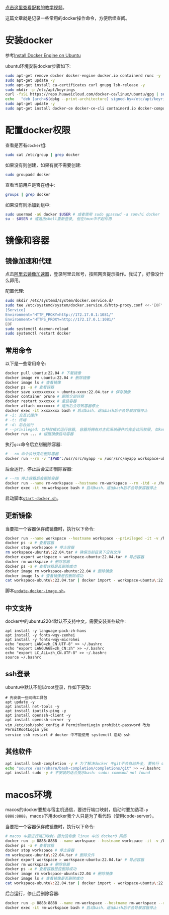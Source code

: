 [点击这里查看配套的教学视频](https://chenxiaosong.com/video.html)。

这篇文章就是记录一些常用的docker操作命令，方便后续查阅。

# 安装docker

参考[Install Docker Engine on Ubuntu](https://docs.docker.com/engine/install/ubuntu/)

ubuntu环境安装docker步骤如下:
```sh
sudo apt-get remove docker docker-engine docker.io containerd runc -y
sudo apt-get update -y
sudo apt-get install ca-certificates curl gnupg lsb-release -y
sudo mkdir -p /etc/apt/keyrings
curl -fsSL https://repo.huaweicloud.com/docker-ce/linux/ubuntu/gpg | sudo gpg --dearmor -o /etc/apt/keyrings/docker.gpg
echo   "deb [arch=$(dpkg --print-architecture) signed-by=/etc/apt/keyrings/docker.gpg] https://repo.huaweicloud.com/docker-ce/linux/ubuntu $(lsb_release -cs) stable" | sudo tee /etc/apt/sources.list.d/docker.list > /dev/null
sudo apt-get update -y
sudo apt-get install docker-ce docker-ce-cli containerd.io docker-compose-plugin -y
```

# 配置docker权限

查看是否有`docker`组:
```sh
sudo cat /etc/group | grep docker
```

如果没有则创建，如果有就不需要创建:
```sh
sudo groupadd docker
```

查看当前用户是否在组中:
```sh
groups | grep docker
```

如果没有则添加到组中:
```sh
sudo usermod -aG docker $USER # 或者使用 sudo gpasswd -a sonvhi docker
su - $USER # 或退出shell重新登录, 但在tmux中不起作用
```

# 镜像和容器

## 镜像加速和代理

点击[阿里云镜像加速器](https://cr.console.aliyun.com/cn-hangzhou/instances/mirrors)，登录阿里云账号，按照网页提示操作。我试了，好像没什么卵用。

配置代理:
```sh
sudo mkdir /etc/systemd/system/docker.service.d/
sudo tee /etc/systemd/system/docker.service.d/http-proxy.conf <<-'EOF'
[Service]
Environment="HTTP_PROXY=http://172.17.0.1:1081/"
Environment="HTTPS_PROXY=http://172.17.0.1:1081/"
EOF
sudo systemctl daemon-reload
sudo systemctl restart docker
```

## 常用命令

以下是一些常用命令:
```sh
docker pull ubuntu:22.04 # 下载镜像
docker image rm ubuntu:22.04 # 删除镜像
docker image ls # 查看镜像
docker ps -a # 查看容器
docker save xxxxxxxxxx > ubuntu-xxxx:22.04.tar # 保存镜像
docker container prune # 删除全部容器
docker restart xxxxxxx # 重启容器
docker attach xxxxxxxx # 退出后会导致容器停止
docker exec -it xxxxxxxx bash # 启动bash，退出bash后不会导致容器停止
# -i: 交互式操作
# -t: 终端
# -d: 后台运行
# --privileged: 以特权模式运行容器, 容器将拥有对主机系统硬件的完全访问权限, 如kvm
docker run ... # 根据镜像启动容器
```

执行`gcc`命令后立刻删除容器:
```sh
# --rm 命令执行完后删除容器
docker run --rm -v "$PWD":/usr/src/myapp -w /usr/src/myapp workspace-ubuntu:22.04 /bin/gcc -v
```

后台运行，停止后会立即删除容器:
```sh
# --rm 停止容器后会删除容器
docker run --name rm-workspace --hostname rm-workspace --rm -itd -v /home/sonvhi/chenxiaosong:/home/sonvhi/chenxiaosong -w /home/sonvhi/chenxiaosong workspace-ubuntu:22.04 bash
docker exec -it rm-workspace bash # 启动bash，退出bash后不会导致容器停止
```

启动脚本[`start-docker.sh`](https://gitee.com/chenxiaosonggitee/blog/blob/master/course/gnu-linux/src/start-docker.sh)。

## 更新镜像

当要把一个容器保存成镜像时，执行以下命令:
```sh
docker run --name workspace --hostname workspace --privileged -it -v /home/sonvhi/chenxiaosong:/home/sonvhi/chenxiaosong -w /home/sonvhi/chenxiaosong workspace-ubuntu:22.04 bash # 前台运行，停止后不删除容器
docker ps -a # 查看容器
docker stop workspace # 停止容器
rm workspace-ubuntu\:22.04.tar # 确保当前目录下没有文件
docker export workspace > workspace-ubuntu:22.04.tar # 导出容器
docker rm workspace # 删除容器
docker ps -a # 查看容器是否删除成功
docker image rm workspace-ubuntu:22.04 # 删除镜像
docker image ls # 查看镜像是否删除成功
cat workspace-ubuntu\:22.04.tar | docker import - workspace-ubuntu\:22.04 # 导入镜像
```

脚本[`update-docker-image.sh`](https://gitee.com/chenxiaosonggitee/blog/blob/master/course/gnu-linux/src/update-docker-image.sh)。

## 中文支持

docker中的ubuntu2204默认不支持中文，需要安装某些软件:
```shell
apt install -y language-pack-zh-hans
apt install -y fonts-wqy-zenhei
apt install -y fonts-wqy-microhei
echo "export LANG=zh_CN.UTF-8" >> ~/.bashrc
echo "export LANGUAGE=zh_CN:zh" >> ~/.bashrc
echo "export LC_ALL=zh_CN.UTF-8" >> ~/.bashrc
source ~/.bashrc
```

## ssh登录

ubuntu中默认不能以root登录，作如下更改:
```shell
# 先安装一些网络工具包
apt update -y
apt install net-tools -y
apt install iputils-ping -y
apt install openssh-client -y
apt install openssh-server -y
vim /etc/ssh/sshd_config # PermitRootLogin prohibit-password 改为 PermitRootLogin yes
service ssh restart # docker 中不能使用 systemctl 启动 ssh
```

## 其他软件

```sh
apt install bash-completion -y # 为了解决docker 中git不会自动补全, 要执行 source /usr/share/bash-completion/completions/git（一般放到.bashrc中）
echo "source /usr/share/bash-completion/completions/git" >> ~/.bashrc
apt install sudo -y # 不安装的话会提示bash: sudo: command not found
```

# macos环境

macos的docker要想与宿主机通信，要进行端口映射，启动时要加选项`-p 8888:8888`，macos下用docker我个人只是为了看代码（使用code-server）。

当要把一个容器保存成镜像时，执行以下命令:
```sh
# macos 中要进行端口映射，因为没有像 linux 中的 docker0 网络
docker run -p 8888:8888 --name workspace --hostname workspace -it -v /Users/sonvhi/chenxiaosong:/home/sonvhi/chenxiaosong -w /home/sonvhi/chenxiaosong workspace-ubuntu:22.04 bash # 前台运行
docker ps -a # 查看容器
docker stop workspace # 停止容器
rm workspace-ubuntu\:22.04.tar # 删除文件
docker export workspace > workspace-ubuntu:22.04.tar # 导出容器
docker rm workspace # 删除容器
docker ps -a # 查看容器是否删除成功
docker image rm workspace-ubuntu:22.04 # 删除镜像
docker image ls # 查看镜像是否删除成功
cat workspace-ubuntu\:22.04.tar | docker import - workspace-ubuntu\:22.04 # 导入镜像
```

后台运行，停止后删除容器:
```sh
docker run -p 8888:8888 --name rm-workspace --hostname rm-workspace --rm -itd -v /Users/sonvhi/chenxiaosong:/home/sonvhi/chenxiaosong -w /home/sonvhi/chenxiaosong workspace-ubuntu:22.04 bash # 后台运行
docker exec -it rm-workspace bash # 启动bash，退出bash后不会导致容器停止
```

